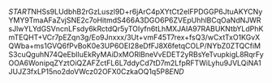 $START$NHSs9LUdbhB2rGzLuszl9D+r6jArC4pXYtCt2eIFPDGGP6JtuAKYCNyYMY9TmaAFaZvjSNE2c7oHitmdS466A3DGO6P6ZVEpUhhlBCqOaNdNJWRsJlwYLYdGSVncnLFsdy6kRctdQr5yTOIyfn6tLhMXJAIA97RABUKNtbYLdPhKmTEQHT+VCr7pEZqn3g/Eo9Jnxxx/3Ut+vmF45T7rex+fsQ3/wCxtTxO1KGvXQWba+ms1GVQ6fPvBoK0e3UP6OEI28eDfFJ8X6fetqCOLP/NYbZ0ZTQCfiMS3cuQguhN74QeEbIluEkRyMAiDxMORlBneVvEDET2yRBsYeTvupkigL8RqrFyOOA6WonipqZYztOiQZAFZctFL6L7ddyCd7tD7m2LfpRFTWiLyhu9JVLQiNA1JUJZ3fxLP15no2doVWcz02OFX0CzkaOQ1q5P8$END$